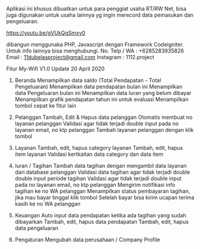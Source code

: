 Aplikasi ini khusus dibuatkan untuk para penggiat usaha RT/RW Net, bisa juga digunakan untuk usaha lainnya yg ingin merecord data pemasukan dan pengeluaran.

https://youtu.be/gVUkQgSmxy0

dibangun menggunaka PHP, Javascript dengan Framework Codeigniter.
Untuk info lainnya bisa menghubungi.
No. Telp / WA : +6285283935826
Email : 11dubelasproject@gmail.com
Instagram : 1112.project

Fitur My-Wifi V1.0
Update 20 April 2020
1. Beranda
Menampilkan data saldo (Total Pendapatan - Total Pengeluaran)
Menampilkan data pendapatan bulan ini
Menampilkan data Pengeluaran bulan ini
Menampilkan data Iuran yang belum dibayar
Menampilkan grafik pendapatan tahun ini untuk evaluasi
Menampilkan tombol cepat ke fitur lain

2. Pelanggan
Tambah, Edit & Hapus data pelanggan
Otomatis membuat no layanan pelanggan
Validasi agar tidak terjadi double input pada no layanan email, no ktp pelanggan
Tambah layanan pelanggan dengan klik tombol 
3. Layanan
Tambah, edit, hapus category layanan
Tambah, edit, hapus item layanan
Validasi kertkaitan data category dan data item
4. Iuran / Tagihan
Tambah data tagihan dengan mengambil data layanan dari database pelanggan
Validasi data tagihan agar tidak terjadi double double input periode tagihan
Validasi agar tidak terjadi double input pada no layanan email, no ktp pelanggan
Mengirim notifikasi info tagihan ke no WA pelanggan
Menampilkan status pembayaran tagihan, jika mau bayar tinggal klik tombol 
Setelah bayar bisa kirim ucapan terima kasih ke no WA pelanggan

5. Keuangan
Auto input data pendapatan ketika ada tagihan yang sudah dibayarkan
Tambah, edit, hapus data pendapatan
Tambah, edit, hapus data pengeluaran

6. Pengaturan
Mengubah data perusahaan / Company Profile
